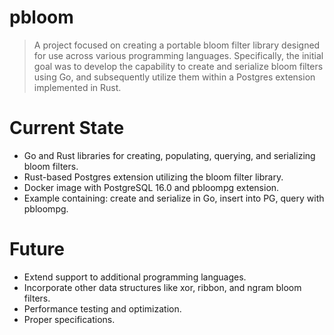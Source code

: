 # pbloom

> A project focused on creating a portable bloom filter library designed for use across various programming languages. Specifically, the initial goal was to develop the capability to create and serialize bloom filters using Go, and subsequently utilize them within a Postgres extension implemented in Rust.


# Current State

- Go and Rust libraries for creating, populating, querying, and serializing bloom filters.
- Rust-based Postgres extension utilizing the bloom filter library.
- Docker image with PostgreSQL 16.0 and pbloompg extension.
- Example containing: create and serialize in Go, insert into PG, query with pbloompg.

# Future

- Extend support to additional programming languages.
- Incorporate other data structures like xor, ribbon, and ngram bloom filters.
- Performance testing and optimization.
- Proper specifications.
